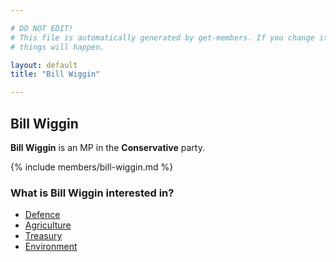 ```yaml
---

# DO NOT EDIT!
# This file is automatically generated by get-members. If you change it, bad
# things will happen.

layout: default
title: "Bill Wiggin"

---
```


## Bill Wiggin

**Bill Wiggin** is an MP in the **Conservative** party.

{% include members/bill-wiggin.md %}

### What is Bill Wiggin interested in?


* [Defence](/interests/defence.html)
* [Agriculture](/interests/agriculture.html)
* [Treasury](/interests/treasury.html)
* [Environment](/interests/environment.html)

